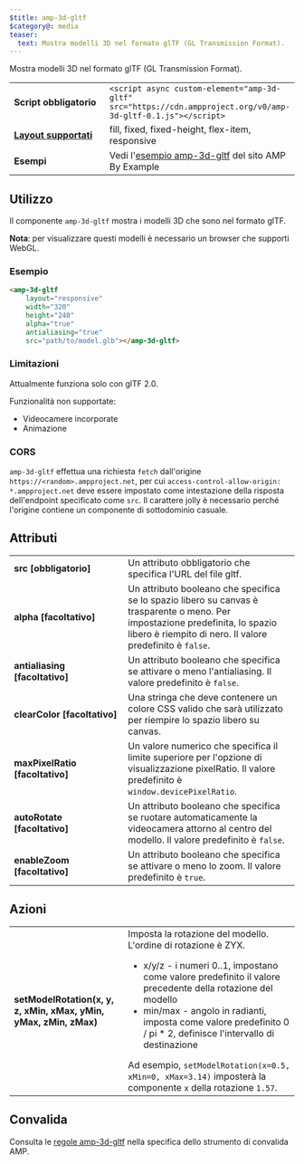 ```yaml
---
$title: amp-3d-gltf
$category@: media
teaser:
  text: Mostra modelli 3D nel formato glTF (GL Transmission Format).
---
```


<!--
Copyright 2018 The AMP HTML Authors. All Rights Reserved.

Licensed under the Apache License, Version 2.0 (the "License");
you may not use this file except in compliance with the License.
You may obtain a copy of the License at

      http://www.apache.org/licenses/LICENSE-2.0

Unless required by applicable law or agreed to in writing, software
distributed under the License is distributed on an "AS-IS" BASIS,
WITHOUT WARRANTIES OR CONDITIONS OF ANY KIND, either express or implied.
See the License for the specific language governing permissions and
limitations under the License.
-->



Mostra modelli 3D nel formato glTF (GL Transmission Format).

<table>
  <tr>
    <td width="40%"><strong>Script obbligatorio</strong></td>
    <td><code>&lt;script async custom-element="amp-3d-gltf" src="https://cdn.ampproject.org/v0/amp-3d-gltf-0.1.js"&gt;&lt;/script&gt;</code></td>
  </tr>
  <tr>
    <td class="col-fourty"><strong><a href="../../../documentation/guides-and-tutorials/develop/style_and_layout/control_layout.md">Layout supportati</a></strong></td>
    <td>fill, fixed, fixed-height, flex-item, responsive</td>
  </tr>
  <tr>
    <td><strong>Esempi</strong></td>
    <td>Vedi l'<a href="https://ampbyexample.com/components/amp-3d-gltf/">esempio amp-3d-gltf</a> del sito AMP By Example</td>
  </tr>
</table>

## Utilizzo <a name="usage"></a>

Il componente `amp-3d-gltf` mostra i modelli 3D che sono nel formato glTF.

**Nota**: per visualizzare questi modelli è necessario un browser che supporti WebGL.

### Esempio <a name="example"></a>

```html
<amp-3d-gltf
    layout="responsive"
    width="320"
    height="240"
    alpha="true"
    antialiasing="true"
    src="path/to/model.glb"></amp-3d-gltf>
```

### Limitazioni <a name="limitations"></a>

Attualmente funziona solo con glTF 2.0.

Funzionalità non supportate:

- Videocamere incorporate
- Animazione

### CORS <a name="cors"></a>

`amp-3d-gltf` effettua una richiesta `fetch` dall'origine `https://<random>.ampproject.net`, per cui `access-control-allow-origin: *.ampproject.net` deve essere impostato come intestazione della risposta dell'endpoint specificato come `src`. Il carattere jolly è necessario perché l'origine contiene un componente di sottodominio casuale.

## Attributi <a name="attributes"></a>

<table>
  <tr>
    <td width="40%"><strong>src [obbligatorio]</strong></td>
    <td>Un attributo obbligatorio che specifica l'URL del file gltf.</td>
  </tr>
  <tr>
    <td width="40%"><strong>alpha [facoltativo]</strong></td>
    <td>Un attributo booleano che specifica se lo spazio libero su canvas è trasparente o meno. Per impostazione predefinita, lo spazio libero è riempito di nero.
        Il valore predefinito è <code>false</code>.</td>
    </tr>
    <tr>
      <td width="40%"><strong>antialiasing [facoltativo]</strong></td>
      <td>Un attributo booleano che specifica se attivare o meno l'antialiasing. Il valore predefinito è <code>false</code>.</td>
    </tr>
    <tr>
      <td width="40%"><strong>clearColor [facoltativo]</strong></td>
      <td>Una stringa che deve contenere un colore CSS valido che sarà utilizzato per riempire lo spazio libero su canvas.</td>
    </tr>
    <tr>
      <td width="40%"><strong>maxPixelRatio [facoltativo]</strong></td>
      <td>Un valore numerico che specifica il limite superiore per l'opzione di visualizzazione pixelRatio. Il valore predefinito è <code>window.devicePixelRatio</code>.</td>
    </tr>
    <tr>
      <td width="40%"><strong>autoRotate [facoltativo]</strong></td>
      <td>Un attributo booleano che specifica se ruotare automaticamente la videocamera attorno al centro del modello. Il valore predefinito è <code>false</code>.</td>
    </tr>
    <tr>
      <td width="40%"><strong>enableZoom [facoltativo]</strong></td>
      <td>Un attributo booleano che specifica se attivare o meno lo zoom. Il valore predefinito è <code>true</code>.</td>
    </tr>
  </table>

## Azioni <a name="actions"></a>

<table>
  <tr>
    <td width="40%"><strong>setModelRotation(x, y, z, xMin, xMax, yMin, yMax, zMin, zMax)</strong></td>
    <td>Imposta la rotazione del modello. L'ordine di rotazione è ZYX.
      <ul>
        <li>x/y/z - i numeri 0..1, impostano come valore predefinito il valore precedente della rotazione del modello</li>
        <li>min/max - angolo in radianti, imposta come valore predefinito 0 / pi * 2, definisce l'intervallo di destinazione</li>
      </ul>
      Ad esempio, <code>setModelRotation(x=0.5, xMin=0, xMax=3.14)</code> imposterà la componente <code>x</code> della rotazione <code>1.57</code>.</td>
    </tr>
  </table>

## Convalida <a name="validation"></a>

Consulta le [regole amp-3d-gltf](https://github.com/ampproject/amphtml/blob/main/extensions/amp-3d-gltf/validator-amp-3d-gltf.protoascii) nella specifica dello strumento di convalida AMP.
